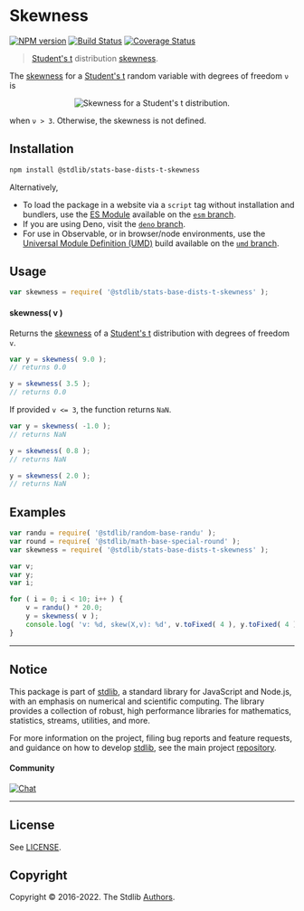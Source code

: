 <!--

@license Apache-2.0

Copyright (c) 2018 The Stdlib Authors.

Licensed under the Apache License, Version 2.0 (the "License");
you may not use this file except in compliance with the License.
You may obtain a copy of the License at

   http://www.apache.org/licenses/LICENSE-2.0

Unless required by applicable law or agreed to in writing, software
distributed under the License is distributed on an "AS IS" BASIS,
WITHOUT WARRANTIES OR CONDITIONS OF ANY KIND, either express or implied.
See the License for the specific language governing permissions and
limitations under the License.

-->

# Skewness

[![NPM version][npm-image]][npm-url] [![Build Status][test-image]][test-url] [![Coverage Status][coverage-image]][coverage-url] <!-- [![dependencies][dependencies-image]][dependencies-url] -->

> [Student's t][t-distribution] distribution [skewness][skewness].

<!-- Section to include introductory text. Make sure to keep an empty line after the intro `section` element and another before the `/section` close. -->

<section class="intro">

The [skewness][skewness] for a [Student's t][t-distribution] random variable with degrees of freedom `ν` is

<!-- <equation class="equation" label="eq:t_skewness" align="center" raw="\operatorname{skew}\left( X \right) = 0" alt="Skewness for a Student's t distribution."> -->

<div class="equation" align="center" data-raw-text="\operatorname{skew}\left( X \right) = 0" data-equation="eq:t_skewness">
    <img src="https://cdn.jsdelivr.net/gh/stdlib-js/stdlib@51534079fef45e990850102147e8945fb023d1d0/lib/node_modules/@stdlib/stats/base/dists/t/skewness/docs/img/equation_t_skewness.svg" alt="Skewness for a Student's t distribution.">
    <br>
</div>

<!-- </equation> -->

when `ν > 3`. Otherwise, the skewness is not defined.

</section>

<!-- /.intro -->

<!-- Package usage documentation. -->

<section class="installation">

## Installation

```bash
npm install @stdlib/stats-base-dists-t-skewness
```

Alternatively,

-   To load the package in a website via a `script` tag without installation and bundlers, use the [ES Module][es-module] available on the [`esm` branch][esm-url].
-   If you are using Deno, visit the [`deno` branch][deno-url].
-   For use in Observable, or in browser/node environments, use the [Universal Module Definition (UMD)][umd] build available on the [`umd` branch][umd-url].

</section>

<section class="usage">

## Usage

```javascript
var skewness = require( '@stdlib/stats-base-dists-t-skewness' );
```

#### skewness( v )

Returns the [skewness][skewness] of a [Student's t][t-distribution] distribution with degrees of freedom `v`.

```javascript
var y = skewness( 9.0 );
// returns 0.0

y = skewness( 3.5 );
// returns 0.0
```

If provided `v <= 3`, the function returns `NaN`.

```javascript
var y = skewness( -1.0 );
// returns NaN

y = skewness( 0.8 );
// returns NaN

y = skewness( 2.0 );
// returns NaN
```

</section>

<!-- /.usage -->

<!-- Package usage notes. Make sure to keep an empty line after the `section` element and another before the `/section` close. -->

<section class="notes">

</section>

<!-- /.notes -->

<!-- Package usage examples. -->

<section class="examples">

## Examples

<!-- eslint no-undef: "error" -->

```javascript
var randu = require( '@stdlib/random-base-randu' );
var round = require( '@stdlib/math-base-special-round' );
var skewness = require( '@stdlib/stats-base-dists-t-skewness' );

var v;
var y;
var i;

for ( i = 0; i < 10; i++ ) {
    v = randu() * 20.0;
    y = skewness( v );
    console.log( 'v: %d, skew(X,v): %d', v.toFixed( 4 ), y.toFixed( 4 ) );
}
```

</section>

<!-- /.examples -->

<!-- Section to include cited references. If references are included, add a horizontal rule *before* the section. Make sure to keep an empty line after the `section` element and another before the `/section` close. -->

<section class="references">

</section>

<!-- /.references -->

<!-- Section for related `stdlib` packages. Do not manually edit this section, as it is automatically populated. -->

<section class="related">

</section>

<!-- /.related -->

<!-- Section for all links. Make sure to keep an empty line after the `section` element and another before the `/section` close. -->


<section class="main-repo" >

* * *

## Notice

This package is part of [stdlib][stdlib], a standard library for JavaScript and Node.js, with an emphasis on numerical and scientific computing. The library provides a collection of robust, high performance libraries for mathematics, statistics, streams, utilities, and more.

For more information on the project, filing bug reports and feature requests, and guidance on how to develop [stdlib][stdlib], see the main project [repository][stdlib].

#### Community

[![Chat][chat-image]][chat-url]

---

## License

See [LICENSE][stdlib-license].


## Copyright

Copyright &copy; 2016-2022. The Stdlib [Authors][stdlib-authors].

</section>

<!-- /.stdlib -->

<!-- Section for all links. Make sure to keep an empty line after the `section` element and another before the `/section` close. -->

<section class="links">

[npm-image]: http://img.shields.io/npm/v/@stdlib/stats-base-dists-t-skewness.svg
[npm-url]: https://npmjs.org/package/@stdlib/stats-base-dists-t-skewness

[test-image]: https://github.com/stdlib-js/stats-base-dists-t-skewness/actions/workflows/test.yml/badge.svg?branch=main
[test-url]: https://github.com/stdlib-js/stats-base-dists-t-skewness/actions/workflows/test.yml?query=branch:main

[coverage-image]: https://img.shields.io/codecov/c/github/stdlib-js/stats-base-dists-t-skewness/main.svg
[coverage-url]: https://codecov.io/github/stdlib-js/stats-base-dists-t-skewness?branch=main

<!--

[dependencies-image]: https://img.shields.io/david/stdlib-js/stats-base-dists-t-skewness.svg
[dependencies-url]: https://david-dm.org/stdlib-js/stats-base-dists-t-skewness/main

-->

[chat-image]: https://img.shields.io/gitter/room/stdlib-js/stdlib.svg
[chat-url]: https://gitter.im/stdlib-js/stdlib/

[stdlib]: https://github.com/stdlib-js/stdlib

[stdlib-authors]: https://github.com/stdlib-js/stdlib/graphs/contributors

[umd]: https://github.com/umdjs/umd
[es-module]: https://developer.mozilla.org/en-US/docs/Web/JavaScript/Guide/Modules

[deno-url]: https://github.com/stdlib-js/stats-base-dists-t-skewness/tree/deno
[umd-url]: https://github.com/stdlib-js/stats-base-dists-t-skewness/tree/umd
[esm-url]: https://github.com/stdlib-js/stats-base-dists-t-skewness/tree/esm

[stdlib-license]: https://raw.githubusercontent.com/stdlib-js/stats-base-dists-t-skewness/main/LICENSE

[t-distribution]: https://en.wikipedia.org/wiki/Student%27s_t-distribution

[skewness]: https://en.wikipedia.org/wiki/Skewness

</section>

<!-- /.links -->
